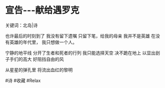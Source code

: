 # 宣告---献给遇罗克
关键词：北岛|诗



也许最后的时刻到了
我没有留下遗嘱
只留下笔，给我的母亲
我并不是英雄
在没有英雄的年代里，
我只想做一个人。

宁静的地平线
分开了生者和死者的行列
我只能选择天空
决不跪在地上
以显出刽子手们的高大
好阻挡自由的风

从星星的弹孔里
将流出血红的黎明

#诗 #收藏 #Relax